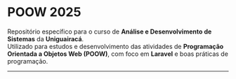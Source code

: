 # POOW 2025

Repositório específico para o curso de **Análise e Desenvolvimento de Sistemas** da **Uniguairacá**.  
Utilizado para estudos e desenvolvimento das atividades de **Programação Orientada a Objetos Web (POOW)**, com foco em **Laravel** e boas práticas de programação.

---
